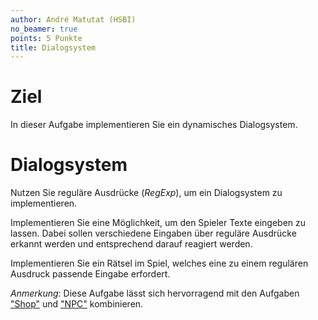 ```yaml
---
author: André Matutat (HSBI)
no_beamer: true
points: 5 Punkte
title: Dialogsystem
---
```


# Ziel

In dieser Aufgabe implementieren Sie ein dynamisches Dialogsystem.

# Dialogsystem

Nutzen Sie reguläre Ausdrücke (*RegExp*), um ein Dialogsystem zu implementieren.

Implementieren Sie eine Möglichkeit, um den Spieler Texte eingeben zu lassen. Dabei sollen verschiedene Eingaben über
reguläre Ausdrücke erkannt werden und entsprechend darauf reagiert werden.

Implementieren Sie ein Rätsel im Spiel, welches eine zu einem regulären Ausdruck passende Eingabe erfordert.

*Anmerkung*: Diese Aufgabe lässt sich hervorragend mit den Aufgaben ["Shop"](taskloot-shop.md) und
["NPC"](taskloot-npc.md) kombinieren.
